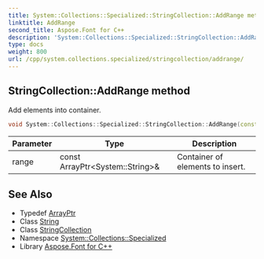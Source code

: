 ```yaml
---
title: System::Collections::Specialized::StringCollection::AddRange method
linktitle: AddRange
second_title: Aspose.Font for C++
description: 'System::Collections::Specialized::StringCollection::AddRange method. Add elements into container in C++.'
type: docs
weight: 800
url: /cpp/system.collections.specialized/stringcollection/addrange/
---
```

## StringCollection::AddRange method


Add elements into container.

```cpp
void System::Collections::Specialized::StringCollection::AddRange(const ArrayPtr<System::String> &range)
```


| Parameter | Type | Description |
| --- | --- | --- |
| range | const ArrayPtr\<System::String\>\& | Container of elements to insert. |

## See Also

* Typedef [ArrayPtr](../../../system/arrayptr/)
* Class [String](../../../system/string/)
* Class [StringCollection](../)
* Namespace [System::Collections::Specialized](../../)
* Library [Aspose.Font for C++](../../../)
